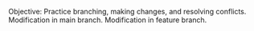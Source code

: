 Objective: Practice branching, making changes, and resolving conflicts.
Modification in main branch.
Modification in feature branch.
